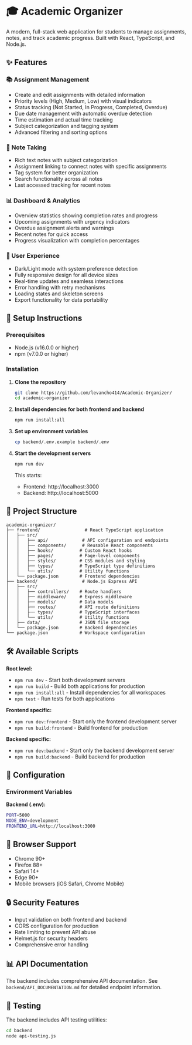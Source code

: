 # 🎓 Academic Organizer

A modern, full-stack web application for students to manage assignments, notes, and track academic progress. Built with React, TypeScript, and Node.js.

## ✨ Features

### 📚 Assignment Management
- Create and edit assignments with detailed information
- Priority levels (High, Medium, Low) with visual indicators
- Status tracking (Not Started, In Progress, Completed, Overdue)
- Due date management with automatic overdue detection
- Time estimation and actual time tracking
- Subject categorization and tagging system
- Advanced filtering and sorting options

### 📝 Note Taking
- Rich text notes with subject categorization
- Assignment linking to connect notes with specific assignments
- Tag system for better organization
- Search functionality across all notes
- Last accessed tracking for recent notes

### 📊 Dashboard & Analytics
- Overview statistics showing completion rates and progress
- Upcoming assignments with urgency indicators
- Overdue assignment alerts and warnings
- Recent notes for quick access
- Progress visualization with completion percentages

### 🎨 User Experience
- Dark/Light mode with system preference detection
- Fully responsive design for all device sizes
- Real-time updates and seamless interactions
- Error handling with retry mechanisms
- Loading states and skeleton screens
- Export functionality for data portability

## 🚀 Setup Instructions

### Prerequisites

- Node.js (v16.0.0 or higher)
- npm (v7.0.0 or higher)

### Installation

1. **Clone the repository**
   ```bash
   git clone https://github.com/levancho414/Academic-Organizer/
   cd academic-organizer
   ```

2. **Install dependencies for both frontend and backend**
   ```bash
   npm run install:all
   ```

3. **Set up environment variables**
   ```bash
   cp backend/.env.example backend/.env
   ```

4. **Start the development servers**
   ```bash
   npm run dev
   ```

   This starts:
   - Frontend: http://localhost:3000
   - Backend: http://localhost:5000

## 📁 Project Structure

```
academic-organizer/
├── frontend/                 # React TypeScript application
│   ├── src/
│   │   ├── api/             # API configuration and endpoints
│   │   ├── components/      # Reusable React components
│   │   ├── hooks/          # Custom React hooks
│   │   ├── pages/          # Page-level components
│   │   ├── styles/         # CSS modules and styling
│   │   ├── types/          # TypeScript type definitions
│   │   └── utils/          # Utility functions
│   └── package.json        # Frontend dependencies
├── backend/                 # Node.js Express API
│   ├── src/
│   │   ├── controllers/    # Route handlers
│   │   ├── middleware/     # Express middleware
│   │   ├── models/         # Data models
│   │   ├── routes/         # API route definitions
│   │   ├── types/          # TypeScript interfaces
│   │   └── utils/          # Utility functions
│   ├── data/               # JSON file storage
│   └── package.json        # Backend dependencies
└── package.json            # Workspace configuration
```

## 🛠️ Available Scripts

**Root level:**
- `npm run dev` - Start both development servers
- `npm run build` - Build both applications for production
- `npm run install:all` - Install dependencies for all workspaces
- `npm test` - Run tests for both applications

**Frontend specific:**
- `npm run dev:frontend` - Start only the frontend development server
- `npm run build:frontend` - Build frontend for production

**Backend specific:**
- `npm run dev:backend` - Start only the backend development server
- `npm run build:backend` - Build backend for production

## 🔧 Configuration

### Environment Variables

**Backend (.env):**
```bash
PORT=5000
NODE_ENV=development
FRONTEND_URL=http://localhost:3000
```

## 📱 Browser Support

- Chrome 90+
- Firefox 88+
- Safari 14+
- Edge 90+
- Mobile browsers (iOS Safari, Chrome Mobile)

## 🔒 Security Features

- Input validation on both frontend and backend
- CORS configuration for production
- Rate limiting to prevent API abuse
- Helmet.js for security headers
- Comprehensive error handling

## 📊 API Documentation

The backend includes comprehensive API documentation. See `backend/API_DOCUMENTATION.md` for detailed endpoint information.

## 🧪 Testing

The backend includes API testing utilities:

```bash
cd backend
node api-testing.js
```